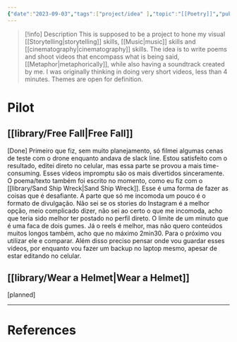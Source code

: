 ```yaml
---
{"date":"2023-09-03","tags":["project/idea" ],"topic":"[[Poetry]]","publish":true,"PassFrontmatter":true}
---
```


>[!info] Description
> This is supposed to be a project to hone my visual [[Storytelling\|storytelling]] skills, [[Music\|music]] skills and [[cinematography\|cinematography]] skills. The idea is to write poems and shoot videos that encompass what is being said, [[Metaphor\|metaphorically]], while also having a soundtrack created by me. I was originally thinking in doing very short videos, less than 4 minutes. Themes are open for definition.
# Pilot
## [[library/Free Fall\|Free Fall]]
[Done]
Primeiro que fiz, sem muito planejamento, só filmei algumas cenas de teste com o drone enquanto andava de slack line. Estou satisfeito com o resultado, editei direto no celular, mas essa parte se provou a mais time-consuming. Esses vídeos impromptu são os mais divertidos sinceramente. O poema/texto também foi escrito no momento, como eu fiz com o [[library/Sand Ship Wreck\|Sand Ship Wreck]]. Esse é uma forma de fazer as coisas que é desafiante. A parte que só me incomoda um pouco é o formato de divulgação. Não sei se os stories do Instagram é a melhor opção, meio complicado dizer, não sei ao certo o que me incomoda, acho que teria sido melhor ter postado no perfil direto. O limite de um minuto que é uma faca de dois gumes. Já o reels é melhor, mas não quero conteúdos muitos longos também, acho que no máximo 2min30. Para o próximo vou utilizar ele e comparar. Além disso preciso pensar onde vou guardar esses vídeos, por enquanto vou fazer um backup no laptop mesmo, apesar de estar editando no celular.
## [[library/Wear a Helmet\|Wear a Helmet]] 
[planned]

---
# References
>